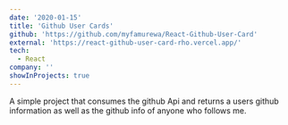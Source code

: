 ```yaml
---
date: '2020-01-15'
title: 'Github User Cards'
github: 'https://github.com/myfamurewa/React-Github-User-Card'
external: 'https://react-github-user-card-rho.vercel.app/'
tech:
  - React
company: ''
showInProjects: true
---
```


A simple project that consumes the github Api and returns a users github information as well as the github info of anyone who follows me.

